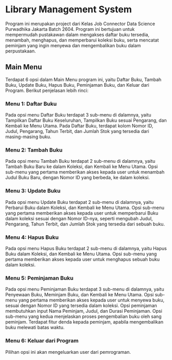 # Library Management System
Program ini merupakan project dari Kelas Job Connector Data Science Purwadhika Jakarta Batch 2604. Program ini bertujuan untuk mempermudah pustakawan dalam mengakses daftar buku tersedia, menambah, menghapus, dan memperbarui koleksi buku, serta mencatat peminjam yang ingin menyewa dan mengembalikan buku dalam perpustakaan.

## Main Menu
Terdapat 6 opsi dalam Main Menu program ini, yaitu Daftar Buku, Tambah Buku, Update Buku, Hapus Buku, Peminjaman Buku, dan Keluar dari Program. Berikut penjelasan lebih rinci:
### Menu 1: Daftar Buku
Pada opsi menu Daftar Buku terdapat 3 sub-menu di dalamnya, yaitu Tampilkan Daftar Buku Keseluruhan, Tampilkan Buku sesuai Pengarang, dan Kembali ke Menu Utama. Pada Daftar Buku, terdapat kolom Nomor ID, Judul, Pengarang, Tahun Terbit, dan Jumlah Stok yang tersedia dari masing-masing buku.
### Menu 2: Tambah Buku
Pada opsi menu Tambah Buku terdapat 2 sub-menu di dalamnya, yaitu Tambah Buku Baru ke dalam Koleksi, dan Kembali ke Menu Utama. Opsi sub-menu yang pertama memberikan akses kepada user untuk menambah Judul Buku Baru, dengan Nomor ID yang berbeda, ke dalam koleksi.  
### Menu 3: Update Buku
Pada opsi menu Update Buku terdapat 2 sub-menu di dalamnya, yaitu Perbarui Buku dalam Koleksi, dan Kembali ke Menu Utama. Opsi sub-menu yang pertama memberikan akses kepada user untuk memperbarui Buku dalam koleksi sesuai dengan Nomor ID-nya, seperti mengubah Judul, Pengarang, Tahun Terbit, dan Jumlah Stok yang tersedia dari sebuah buku.
### Menu 4: Hapus Buku
Pada opsi menu Hapus Buku terdapat 2 sub-menu di dalamnya, yaitu Hapus Buku dalam Koleksi, dan Kembali ke Menu Utama. Opsi sub-menu yang pertama memberikan akses kepada user untuk menghapus sebuah buku dalam koleksi.
### Menu 5: Peminjaman Buku
Pada opsi menu Peminjaman Buku terdapat 3 sub-menu di dalamnya, yaitu Penyewaan Buku, Meminjam Buku, dan Kembali ke Menu Utama. Opsi sub-menu yang pertama memberikan akses kepada user untuk menyewa buku, sesuai dengan Nomor ID yang tersedia dalam koleksi. Opsi peminjaman membutuhkan input Nama Peminjam, Judul, dan Durasi Peminjaman. Opsi sub-menu yang kedua menjelaskan proses pengembalian buku oleh sang peminjam. Terdapat fitur denda kepada peminjam, apabila mengembalikan buku melewati batas waktu.
### Menu 6: Keluar dari Program
Pilihan opsi ini akan mengeluarkan user dari pemrograman.
